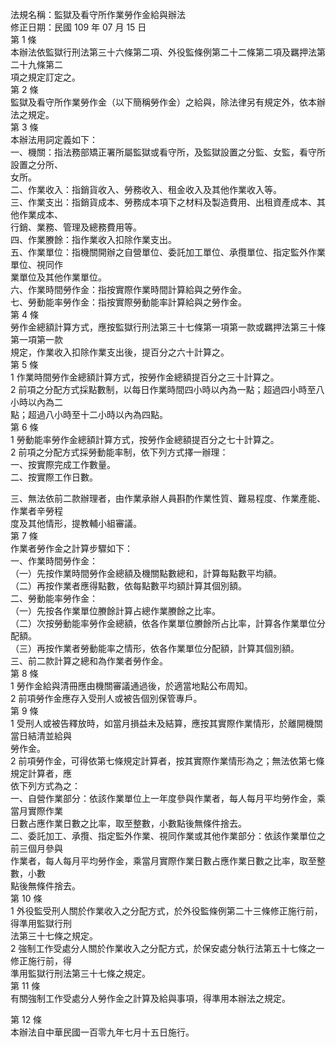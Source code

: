 法規名稱：監獄及看守所作業勞作金給與辦法  
修正日期：民國 109 年 07 月 15 日  
第 1 條  
本辦法依監獄行刑法第三十六條第二項、外役監條例第二十二條第二項及羈押法第二十九條第二  
項之規定訂定之。  
第 2 條  
監獄及看守所作業勞作金（以下簡稱勞作金）之給與，除法律另有規定外，依本辦法之規定。  
第 3 條  
本辦法用詞定義如下：  
一、機關：指法務部矯正署所屬監獄或看守所，及監獄設置之分監、女監，看守所設置之分所、  
女所。  
二、作業收入：指銷貨收入、勞務收入、租金收入及其他作業收入等。  
三、作業支出：指銷貨成本、勞務成本項下之材料及製造費用、出租資產成本、其他作業成本、  
行銷、業務、管理及總務費用等。  
四、作業賸餘：指作業收入扣除作業支出。  
五、作業單位：指機關開辦之自營單位、委託加工單位、承攬單位、指定監外作業單位、視同作  
業單位及其他作業單位。  
六、作業時間勞作金：指按實際作業時間計算給與之勞作金。  
七、勞動能率勞作金：指按實際勞動能率計算給與之勞作金。  
第 4 條  
勞作金總額計算方式，應按監獄行刑法第三十七條第一項第一款或羈押法第三十條第一項第一款  
規定，作業收入扣除作業支出後，提百分之六十計算之。  
第 5 條  
1 作業時間勞作金總額計算方式，按勞作金總額提百分之三十計算之。  
2 前項之分配方式採點數制，以每日作業時間四小時以內為一點；超過四小時至八小時以內為二  
點；超過八小時至十二小時以內為四點。  
第 6 條  
1 勞動能率勞作金總額計算方式，按勞作金總額提百分之七十計算之。  
2 前項之分配方式採勞動能率制，依下列方式擇一辦理：  
一、按實際完成工作數量。  
二、按實際工作日數。  


三、無法依前二款辦理者，由作業承辦人員斟酌作業性質、難易程度、作業產能、作業者辛勞程  
度及其他情形，提教輔小組審議。  
第 7 條  
作業者勞作金之計算步驟如下：  
一、作業時間勞作金：  
（一）先按作業時間勞作金總額及機關點數總和，計算每點數平均額。  
（二）再按作業者應得點數，依每點數平均額計算其個別額。  
二、勞動能率勞作金：  
（一）先按各作業單位賸餘計算占總作業賸餘之比率。  
（二）次按勞動能率勞作金總額，依各作業單位賸餘所占比率，計算各作業單位分配額。  
（三）再按作業者勞動能率之情形，依各作業單位分配額，計算其個別額。  
三、前二款計算之總和為作業者勞作金。  
第 8 條  
1 勞作金給與清冊應由機關審議通過後，於適當地點公布周知。  
2 前項勞作金應存入受刑人或被告個別保管專戶。  
第 9 條  
1 受刑人或被告釋放時，如當月損益未及結算，應按其實際作業情形，於離開機關當日結清並給與  
勞作金。  
2 前項勞作金，可得依第七條規定計算者，按其實際作業情形為之；無法依第七條規定計算者，應  
依下列方式為之：  
一、自營作業部分：依該作業單位上一年度參與作業者，每人每月平均勞作金，乘當月實際作業  
日數占應作業日數之比率，取至整數，小數點後無條件捨去。  
二、委託加工、承攬、指定監外作業、視同作業或其他作業部分：依該作業單位之前三個月參與  
作業者，每人每月平均勞作金，乘當月實際作業日數占應作業日數之比率，取至整數，小數  
點後無條件捨去。  
第 10 條  
1 外役監受刑人關於作業收入之分配方式，於外役監條例第二十三條修正施行前，得準用監獄行刑  
法第三十七條之規定。  
2 強制工作受處分人關於作業收入之分配方式，於保安處分執行法第五十七條之一修正施行前，得  
準用監獄行刑法第三十七條之規定。  
第 11 條  
有關強制工作受處分人勞作金之計算及給與事項，得準用本辦法之規定。  


第 12 條  
本辦法自中華民國一百零九年七月十五日施行。  


